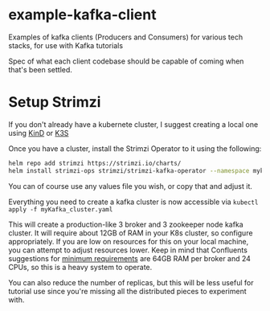 # example-kafka-client

Examples of kafka clients (Producers and Consumers) for various tech stacks, for use with Kafka tutorials

Spec of what each client codebase should be capable of coming when that's been settled.

# Setup Strimzi

If you don't already have a kubernete cluster, I suggest creating a local one using [KinD](https://kind.sigs.k8s.io/docs/user/quick-start/) or [K3S](https://rancher.com/docs/k3s/latest/en/installation/)

Once you have a cluster, install the Strimzi Operator to it using the following:

```bash
helm repo add strimzi https://strimzi.io/charts/
helm install strimzi-ops strimzi/strimzi-kafka-operator --namespace mykafka --create-namespace -f https://raw.githubusercontent.com/catalystsquad/example-kafka-client/main/strimzi_operator_values.yaml
```

You can of course use any values file you wish, or copy that and adjust it.

Everything you need to create a kafka cluster is now accessible via `kubectl apply -f myKafka_cluster.yaml`

This will create a production-like 3 broker and 3 zookeeper node kafka cluster. It will require about 12GB of RAM in your K8s cluster, so configure appropriately. If you are low on resources for this on your local machine, you can attempt to adjust resources lower. Keep in mind that Confluents suggestions for [minimum requirements](https://docs.confluent.io/platform/current/installation/system-requirements.html) are 64GB RAM per broker and 24 CPUs, so this is a heavy system to operate.

You can also reduce the number of replicas, but this will be less useful for tutorial use since you're missing all the distributed pieces to experiment with.
